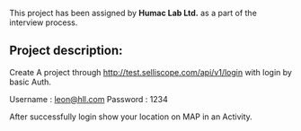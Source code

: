 This project has been assigned by **Humac Lab Ltd.** as a part of the interview process.

## Project description:

Create A project through http://test.selliscope.com/api/v1/login with login by basic Auth. 

Username : leon@hll.com
Password : 1234 

After successfully login show your location on MAP in an Activity. 

